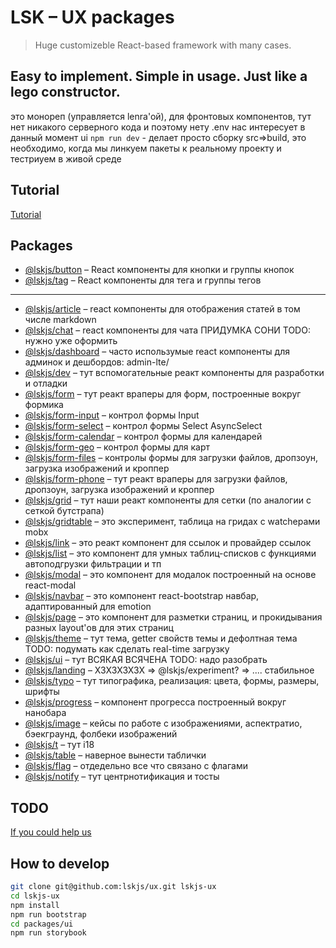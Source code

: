# LSK – UX packages
> Huge customizeble React-based framework with many cases.
## Easy to implement. Simple in usage. Just like a lego constructor.

это монореп (управляется lenrа'ой), для фронтовых компонентов, тут нет никакого серверного кода и поэтому нету .env
нас интересует в данный момент ui
`npm run dev` - делает просто сборку src=>build, это необходимо, когда мы линкуем пакеты к реальному  проекту и тестриуем в живой среде


## Tutorial

[Tutorial](/blog/tutorial.md)


## Packages

- [@lskjs/button](./packages/button/README.md) – React компоненты для кнопки и группы кнопок
- [@lskjs/tag](./packages/tag/README.md) – React компоненты для тега и группы тегов
-----
- [@lskjs/article](./packages/article/README.md) – react компоненты для отображения статей в том числе markdown
- [@lskjs/chat](./packages/chat/README.md) – react компоненты для чата ПРИДУМКА СОНИ TODO: нужно уже оформить
- [@lskjs/dashboard](./packages/dashboard/README.md) –  часто использумые react  компоненты для админок и дешбордов: admin-lte/
- [@lskjs/dev](./packages/dev/README.md) – тут вспомогательные реакт компоненты для разработки и отладки
- [@lskjs/form](./packages/form/README.md) – тут реакт враперы для форм, построенные вокруг формика
- [@lskjs/form-input](./packages/form-input/README.md) – контрол формы Input
- [@lskjs/form-select](./packages/form-select/README.md) – контрол формы Select AsyncSelect
- [@lskjs/form-calendar](./packages/form-calendar/README.md) – контрол формы для календарей
- [@lskjs/form-geo](./packages/form-geo/README.md) – контрол формы для карт
- [@lskjs/form-files](./packages/form-files/README.md) – контролы формы  для загрузки файлов, дропзоун, загрузка изображений и кроппер
- [@lskjs/form-phone](./packages/form-phone/README.md) – тут реакт враперы для загрузки файлов, дропзоун, загрузка изображений и кроппер
- [@lskjs/grid](./packages/grid/README.md) – тут наши реакт компоненты для сетки (по аналогии с сеткой бутстрапа)
- [@lskjs/gridtable](./packages/gridtable/README.md) – это эксперимент, таблица на гридах с watchерами mobx
- [@lskjs/link](./packages/link/README.md) – это реакт компонент для ссылок и провайдер ссылок
- [@lskjs/list](./packages/list/README.md) – это компонент для умных таблиц-списков с функциями автоподгрузки фильтрации и тп
- [@lskjs/modal](./packages/modal/README.md) – это компонент для модалок построенный на основе react-modal
- [@lskjs/navbar](./packages/navbar/README.md) – это компонент react-bootstrap навбар, адаптированный для emotion
- [@lskjs/page](./packages/page/README.md) – это компонент для разметки страниц, и прокидывания разных layout'ов для этих страниц
- [@lskjs/theme](./packages/theme/README.md) – тут тема, getter свойств темы и дефолтная тема TODO: подумать как сделать real-time загрузку
- [@lskjs/ui](./packages/ui/README.md) – тут ВСЯКАЯ ВСЯЧЕНА TODO: надо разобрать
- [@lskjs/landing](./packages/landing/README.md) – ХЗХЗХЗХЗХ
 => @lskjs/experiment?
 => ....  стабильное
- [@lskjs/typo](./packages/typo/README.md) – тут типографика, реализация: цвета, формы, размеры, шрифты
- [@lskjs/progress](./packages/progress/README.md) – компонент прогресса построенный вокруг нанобара
- [@lskjs/image](./packages/image/README.md) – кейсы по работе с изображениями, аспектратио, бэекграунд, фолбеки изображений
- [@lskjs/t](./packages/t/README.md) – тут i18 <T>
- [@lskjs/table](./packages/table/README.md) – наверное вынести таблички
- [@lskjs/flag](./packages/flag/README.md) – отдедельно все что связано с флагами
- [@lskjs/notify](./packages/notify/README.md) – тут центрнотификация и тосты



## TODO

[If you could help us](TODO.md)


## How to develop

```sh
git clone git@github.com:lskjs/ux.git lskjs-ux
cd lskjs-ux
npm install
npm run bootstrap
cd packages/ui
npm run storybook
```
